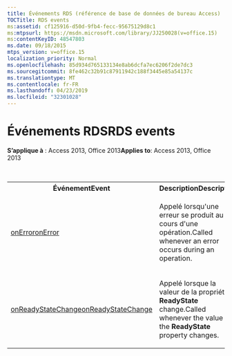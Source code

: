 ```yaml
---
title: Événements RDS (référence de base de données de bureau Access)
TOCTitle: RDS events
ms:assetid: cf125916-d50d-9fb4-fecc-95675129d8c1
ms:mtpsurl: https://msdn.microsoft.com/library/JJ250028(v=office.15)
ms:contentKeyID: 48547803
ms.date: 09/18/2015
mtps_version: v=office.15
localization_priority: Normal
ms.openlocfilehash: 85d934d765133134e8ab6dcfa7ec6206f2de7dc3
ms.sourcegitcommit: 8fe462c32b91c87911942c188f3445e85a54137c
ms.translationtype: MT
ms.contentlocale: fr-FR
ms.lasthandoff: 04/23/2019
ms.locfileid: "32301028"
---
```

# <a name="rds-events"></a><span data-ttu-id="dfa80-102">Événements RDS</span><span class="sxs-lookup"><span data-stu-id="dfa80-102">RDS events</span></span>

<span data-ttu-id="dfa80-103">**S’applique à** : Access 2013, Office 2013</span><span class="sxs-lookup"><span data-stu-id="dfa80-103">**Applies to**: Access 2013, Office 2013</span></span>

<br/>

<table>
<colgroup>
<col style="width: 50%" />
<col style="width: 50%" />
</colgroup>
<tbody>
<tr class="even">
<th><span data-ttu-id="dfa80-104">Événement</span><span class="sxs-lookup"><span data-stu-id="dfa80-104">Event</span></span></th>
<th><span data-ttu-id="dfa80-105">Description</span><span class="sxs-lookup"><span data-stu-id="dfa80-105">Description</span></span></th>
</tr>
<tr class="odd">
<td><p><span data-ttu-id="dfa80-106"><a href="onerror-event-rds.md">onError</a></span><span class="sxs-lookup"><span data-stu-id="dfa80-106"><a href="onerror-event-rds.md">onError</a></span></span></p></td>
<td><p><span data-ttu-id="dfa80-107">Appelé lorsqu'une erreur se produit au cours d'une opération.</span><span class="sxs-lookup"><span data-stu-id="dfa80-107">Called whenever an error occurs during an operation.</span></span></p></td>
</tr>
<tr class="even">
<td><p><span data-ttu-id="dfa80-108"><a href="onreadystatechange-event-rds.md">onReadyStateChange</a></span><span class="sxs-lookup"><span data-stu-id="dfa80-108"><a href="onreadystatechange-event-rds.md">onReadyStateChange</a></span></span></p></td>
<td><p><span data-ttu-id="dfa80-109">Appelé lorsque la valeur de la propriété <strong>ReadyState</strong> change.</span><span class="sxs-lookup"><span data-stu-id="dfa80-109">Called whenever the value of the <strong>ReadyState</strong> property changes.</span></span></p></td>
</tr>
</tbody>
</table>

<br/>
